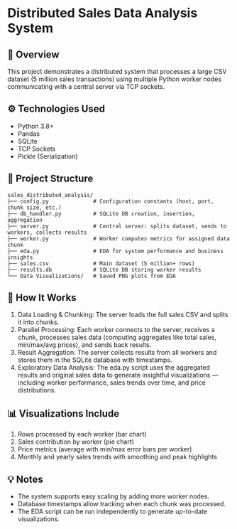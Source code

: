 # Distributed Sales Data Analysis System

## 📌 Overview

This project demonstrates a distributed system that processes a large CSV dataset (5 million sales transactions) using multiple Python worker nodes communicating with a central server via TCP sockets.

## ⚙️ Technologies Used

- Python 3.8+
- Pandas
- SQLite
- TCP Sockets
- Pickle (Serialization)

## 📁 Project Structure

```
sales_distributed_analysis/
├── config.py              # Configuration constants (host, port, chunk size, etc.)
├── db_handler.py          # SQLite DB creation, insertion, aggregation
├── server.py              # Central server: splits dataset, sends to workers, collects results
├── worker.py              # Worker computes metrics for assigned data chunk
├── eda.py                 # EDA for system performance and business insights
├── sales.csv              # Main dataset (5 million+ rows)
├── results.db             # SQLite DB storing worker results
└── Data Visualizations/   # Saved PNG plots from EDA
```


## 🚀 How It Works
1. Data Loading & Chunking: The server loads the full sales CSV and splits it into chunks.
2. Parallel Processing: Each worker connects to the server, receives a chunk, processes sales data (computing aggregates like total sales, min/max/avg prices), and sends back results.
3. Result Aggregation: The server collects results from all workers and stores them in the SQLite database with timestamps.
4. Exploratory Data Analysis: The eda.py script uses the aggregated results and original sales data to generate insightful visualizations — including worker performance, sales trends over time, and price distributions.

## 📊 Visualizations Include
1. Rows processed by each worker (bar chart)
2. Sales contribution by worker (pie chart)
3. Price metrics (average with min/max error bars per worker)
4. Monthly and yearly sales trends with smoothing and peak highlights

## 💡 Notes
- The system supports easy scaling by adding more worker nodes.
- Database timestamps allow tracking when each chunk was processed.
- The EDA script can be run independently to generate up-to-date visualizations.
